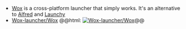 - [Wox](https://wox-launcher.github.io/Wox/) is a cross-platform launcher that simply works. It's an alternative to [Alfred](https://www.alfredapp.com/) and [Launchy](http://www.launchy.net/)
- [Wox-launcher/Wox](https://github.com/Wox-launcher/Wox)
  @@html: <a href="https://github.com/Wox-launcher/Wox/"><img src="https://github-readme-stats-astronomer.vercel.app/api/pin/?username=Wox-launcher&repo=Wox&theme=tokyonight" alt="Wox-launcher/Wox"/></a>@@